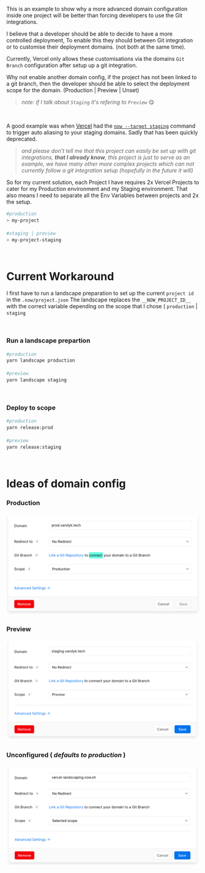 This is an example to show why a more advanced domain configuration inside one project will be better than forcing developers to use the Git integrations.

I believe that a developer should be able to decide to have a more controlled deployment, To enable this they should between Git integration or to customise their deployment domains. (not both at the same time).

Currently, Vercel only allows these customisations via the domains `Git Branch` configuration after setup up a git integration.

Why not enable another domain config, if the project has not been linked to a git branch, then the developer should be able to select the deployment scope for the domain. (Production | Preview | Unset)

> _note: if I talk about `Staging` it's refering to `Preview`_ 😋

<br />

A good example was when [Vercel](https://vercel.com/blog/automatic-aliasing) had the [`now --target staging`](https://vercel.com/blog/automatic-aliasing) command to trigger auto aliasing to your staging domains. Sadly that has been quickly deprecated.

> _and please don't tell me that this project can easily be set up with git integrations, **that I already know**, this project is just to serve as an example, we have many other more complex projects which can not currently follow a git integration setup (hopefully in the future it will)_

So for my current solution, each Project I have requires 2x Vercel Projects to cater for my Production environment and my Staging environment. That also means I need to separate all the Env Variables between projects and 2x the setup.

```bash
#production
> my-project

#staging | preview
> my-project-staging
```

<br />

# Current Workaround

I first have to run a landscape preparation to set up the current `project id` in the `.now/project.json`
The landscape replaces the `__NOW_PROJECT_ID__` with the correct variable depending on the scope that I chose ( `production` | `staging`

<br />

### Run a landscape prepartion

```bash
#production
yarn landscape production

#preview
yarn landscape staging
```

<br />

### Deploy to scope

```bash
#production
yarn release:prod

#preview
yarn release:staging
```

<br />

# Ideas of domain config

### Production

![Production Domain Configuration](./public/production.png)

### Preview

![Preview Domain Configuration](./public/preview.png)

### Unconfigured ( _defaults to production_ )

![Production/Unconfigured Domain Configuration](./public/unconfigured.png)
